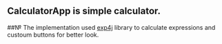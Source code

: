 ## CalculatorApp is simple calculator. 
##№ The implementation used [exp4j](https://github.com/fasseg/exp4j) library to calculate expressions and custoum buttons for better look.
